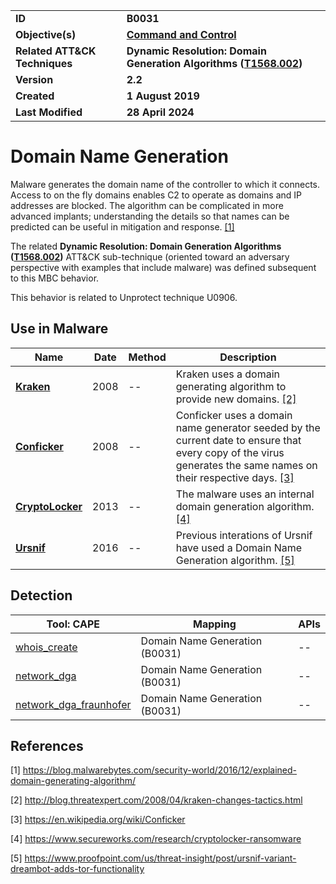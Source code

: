 <table>
<tr>
<td><b>ID</b></td>
<td><b>B0031</b></td>
</tr>
<tr>
<td><b>Objective(s)</b></td>
<td><b><a href="../command-and-control">Command and Control</a></b></td>
</tr>
<tr>
<td><b>Related ATT&CK Techniques</b></td>
<td><b>Dynamic Resolution: Domain Generation Algorithms (<a href="https://attack.mitre.org/techniques/T1568/002/">T1568.002</a>)</b></td>
</tr>
<tr>
<td><b>Version</b></td>
<td><b>2.2</b></td>
</tr>
<tr>
<td><b>Created</b></td>
<td><b>1 August 2019</b></td>
</tr>
<tr>
<td><b>Last Modified</b></td>
<td><b>28 April 2024</b></td>
</tr>
</table>


# Domain Name Generation

Malware generates the domain name of the controller to which it connects. Access to on the fly domains enables C2 to operate as domains and IP addresses are blocked. The algorithm can be complicated in more advanced implants; understanding the details so that names can be predicted can be useful in mitigation and response. [[1]](#1)

The related **Dynamic Resolution: Domain Generation Algorithms ([T1568.002](https://attack.mitre.org/techniques/T1568/002/))** ATT&CK sub-technique (oriented toward an adversary perspective with examples that include malware) was defined subsequent to this MBC behavior.

This behavior is related to Unprotect technique U0906.

## Use in Malware

|Name|Date|Method|Description|
|---|---|---|---|
|[**Kraken**](../xample-malware/kraken.md)|2008|--|Kraken uses a domain generating algorithm to provide new domains. [[2]](#2)|
|[**Conficker**](../xample-malware/conficker.md)|2008|--|Conficker uses a domain name generator seeded by the current date to ensure that every copy of the virus generates the same names on their respective days. [[3]](#3)|
|[**CryptoLocker**](../xample-malware/cryptolocker.md)|2013|--|The malware uses an internal domain generation algorithm. [[4]](#4)|
|[**Ursnif**](../xample-malware/ursnif.md)|2016|--|Previous interations of Ursnif have used a Domain Name Generation algorithm. [[5]](#5)|

## Detection

|Tool: CAPE|Mapping|APIs|
|---|---|---|
|[whois_create](https://github.com/CAPESandbox/community/tree/master/modules/signatures/all/whois_create.py)|Domain Name Generation (B0031)|--|
|[network_dga](https://github.com/CAPESandbox/community/tree/master/modules/signatures/all/network_dga.py)|Domain Name Generation (B0031)|--|
|[network_dga_fraunhofer](https://github.com/CAPESandbox/community/tree/master/modules/signatures/all/network_dga_fraunhofer.py)|Domain Name Generation (B0031)|--|

## References

<a name="1">[1]</a> https://blog.malwarebytes.com/security-world/2016/12/explained-domain-generating-algorithm/

<a name="2">[2]</a> http://blog.threatexpert.com/2008/04/kraken-changes-tactics.html

<a name="3">[3]</a> https://en.wikipedia.org/wiki/Conficker

<a name="4">[4]</a> https://www.secureworks.com/research/cryptolocker-ransomware

<a name="5">[5]</a> https://www.proofpoint.com/us/threat-insight/post/ursnif-variant-dreambot-adds-tor-functionality

